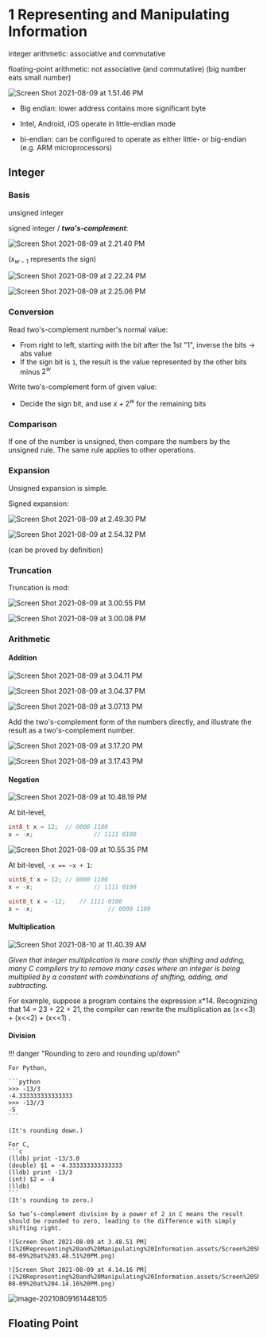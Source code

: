 # 1 Representing and Manipulating Information

integer arithmetic: associative and commutative

floating-point arithmetic: not associative (and commutative) (big number eats small number)



![Screen Shot 2021-08-09 at 1.51.46 PM](1%20Representing%20and%20Manipulating%20Information.assets/Screen%20Shot%202021-08-09%20at%201.51.46%20PM.png)

- Big endian: lower address contains more significant byte

- Intel, Android, iOS operate in little-endian mode
- bi-endian: can be configured to operate as either little- or big-endian (e.g. ARM microprocessors)

## Integer

### Basis

unsigned integer

signed integer / ***two's-complement***:

![Screen Shot 2021-08-09 at 2.21.40 PM](1%20Representing%20and%20Manipulating%20Information.assets/Screen%20Shot%202021-08-09%20at%202.21.40%20PM.png)

($x_{w-1}$ represents the sign)

![Screen Shot 2021-08-09 at 2.22.24 PM](1%20Representing%20and%20Manipulating%20Information.assets/Screen%20Shot%202021-08-09%20at%202.22.24%20PM.png)

![Screen Shot 2021-08-09 at 2.25.06 PM](1%20Representing%20and%20Manipulating%20Information.assets/Screen%20Shot%202021-08-09%20at%202.25.06%20PM.png)

### Conversion

Read two's-complement number's normal value:

- From right to left, starting with the bit after the 1st "1", inverse the bits → abs value
- If the sign bit is `1`, the result is the value represented by the other bits minus $2^w$

Write two's-complement form of given value:

- Decide the sign bit, and use $x + 2^w$ for the remaining bits

### Comparison

If one of the number is unsigned, then compare the numbers by the unsigned rule. The same rule applies to other operations.

### Expansion

Unsigned expansion is simple.

Signed expansion:

![Screen Shot 2021-08-09 at 2.49.30 PM](1%20Representing%20and%20Manipulating%20Information.assets/Screen%20Shot%202021-08-09%20at%202.49.30%20PM.png)

![Screen Shot 2021-08-09 at 2.54.32 PM](1%20Representing%20and%20Manipulating%20Information.assets/Screen%20Shot%202021-08-09%20at%202.54.32%20PM.png)

(can be proved by definition)

### Truncation

Truncation is mod:

![Screen Shot 2021-08-09 at 3.00.55 PM](1%20Representing%20and%20Manipulating%20Information.assets/Screen%20Shot%202021-08-09%20at%203.00.55%20PM.png)

![Screen Shot 2021-08-09 at 3.00.08 PM](1%20Representing%20and%20Manipulating%20Information.assets/Screen%20Shot%202021-08-09%20at%203.00.08%20PM.png)

### Arithmetic

#### Addition

![Screen Shot 2021-08-09 at 3.04.11 PM](1%20Representing%20and%20Manipulating%20Information.assets/Screen%20Shot%202021-08-09%20at%203.04.11%20PM.png)

![Screen Shot 2021-08-09 at 3.04.37 PM](1%20Representing%20and%20Manipulating%20Information.assets/Screen%20Shot%202021-08-09%20at%203.04.37%20PM.png)

![Screen Shot 2021-08-09 at 3.07.13 PM](1%20Representing%20and%20Manipulating%20Information.assets/Screen%20Shot%202021-08-09%20at%203.07.13%20PM.png)

Add the two's-complement form of the numbers directly, and illustrate the result as a two's-complement number.

![Screen Shot 2021-08-09 at 3.17.20 PM](1%20Representing%20and%20Manipulating%20Information.assets/Screen%20Shot%202021-08-09%20at%203.17.20%20PM.png)

![Screen Shot 2021-08-09 at 3.17.43 PM](1%20Representing%20and%20Manipulating%20Information.assets/Screen%20Shot%202021-08-09%20at%203.17.43%20PM.png)

#### Negation

![Screen Shot 2021-08-09 at 10.48.19 PM](1%20Representing%20and%20Manipulating%20Information.assets/Screen%20Shot%202021-08-09%20at%2010.48.19%20PM.png)

At bit-level,

```c
int8_t x = 12;	// 0000 1100
x = -x;					// 1111 0100

```

![Screen Shot 2021-08-09 at 10.55.35 PM](1%20Representing%20and%20Manipulating%20Information.assets/Screen%20Shot%202021-08-09%20at%2010.55.35%20PM.png)

At bit-level, `-x == ~x + 1`:

```c
uint8_t x = 12;	// 0000 1100
x = -x;					// 1111 0100

uint8_t x = -12;	// 1111 0100
x = -x;						// 0000 1100
```

#### Multiplication

![Screen Shot 2021-08-10 at 11.40.39 AM](1%20Representing%20and%20Manipulating%20Information.assets/Screen%20Shot%202021-08-10%20at%2011.40.39%20AM.png)

*Given that integer multiplication is more costly than shifting and adding, many C compilers try to remove many cases where an integer is being multiplied by a constant with combinations of shifting, adding, and subtracting.*

For example, suppose a program contains the expression x*14. Recognizing that 14 = 23 + 22 + 21, the compiler can rewrite the multiplication as (x<<3) + (x<<2) + (x<<1) .

#### Division

!!! danger "Rounding to zero and rounding up/down"
    

    For Python,
    
    ```python
    >>> -13/3
    -4.333333333333333
    >>> -13//3
    -5
    ```
    
    (It's rounding down.)
    
    For C,
    ```c
    (lldb) print -13/3.0
    (double) $1 = -4.333333333333333
    (lldb) print -13/3
    (int) $2 = -4
    (lldb)
    ```
    (It's rounding to zero.)
    
    So two’s-complement division by a power of 2 in C means the result should be rounded to zero, leading to the difference with simply shifting right.
    
    ![Screen Shot 2021-08-09 at 3.48.51 PM](1%20Representing%20and%20Manipulating%20Information.assets/Screen%20Shot%202021-08-09%20at%203.48.51%20PM.png)
    
    ![Screen Shot 2021-08-09 at 4.14.16 PM](1%20Representing%20and%20Manipulating%20Information.assets/Screen%20Shot%202021-08-09%20at%204.14.16%20PM.png)

![image-20210809161448105](1%20Representing%20and%20Manipulating%20Information.assets/image-20210809161448105.png)



## Floating Point

